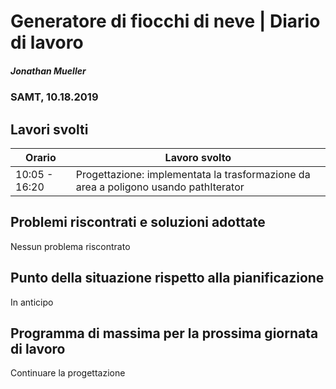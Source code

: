# Generatore di fiocchi di neve | Diario di lavoro
##### Jonathan Mueller
### SAMT, 10.18.2019

## Lavori svolti


|Orario        |Lavoro svolto                 |
|--------------|------------------------------|
|10:05 - 16:20 |Progettazione: implementata la trasformazione da area a poligono usando pathIterator |

##  Problemi riscontrati e soluzioni adottate

Nessun problema riscontrato

##  Punto della situazione rispetto alla pianificazione

In anticipo

## Programma di massima per la prossima giornata di lavoro

Continuare la progettazione
